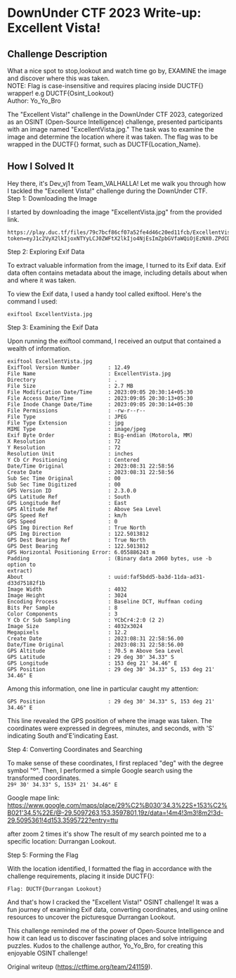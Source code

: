 # DownUnder CTF 2023 Write-up: Excellent Vista!  

## Challenge Description  
What a nice spot to stop,lookout and watch time go by, EXAMINE the image and
discover where this was taken.  
NOTE: Flag is case-insensitive and requires placing inside DUCTF{} wrapper!
e.g DUCTF{Osint_Lookout}  
Author: Yo_Yo_Bro

The "Excellent Vista!" challenge in the DownUnder CTF 2023, categorized as an
OSINT (Open-Source Intelligence) challenge, presented participants with an
image named "ExcellentVista.jpg." The task was to examine the image and
determine the location where it was taken. The flag was to be wrapped in the
DUCTF{} format, such as DUCTF{Location_Name}.  

## How I Solved It  

Hey there, it's Dev_vj1 from Team_VALHALLA! Let me walk you through how I
tackled the "Excellent Vista!" challenge during the DownUnder CTF.  
Step 1: Downloading the Image

I started by downloading the image "ExcellentVista.jpg" from the provided
link.  
```  
https://play.duc.tf/files/79c7bcf86cf07a52fe4d46c20ed11fcb/ExcellentVista.jpg?token=eyJ1c2VyX2lkIjoxNTYyLCJ0ZWFtX2lkIjo4NjEsImZpbGVfaWQiOjEzNX0.ZPdCDw.fQDH7az4Sy8uSpNL5J6H_VgpOMU  
```  
  
Step 2: Exploring Exif Data

To extract valuable information from the image, I turned to its Exif data.
Exif data often contains metadata about the image, including details about
when and where it was taken.

To view the Exif data, I used a handy tool called exiftool. Here's the command
I used:  

`exiftool ExcellentVista.jpg`

Step 3: Examining the Exif Data

Upon running the exiftool command, I received an output that contained a
wealth of information.

```  
exiftool ExcellentVista.jpg  
ExifTool Version Number         : 12.49  
File Name                       : ExcellentVista.jpg  
Directory                       : .  
File Size                       : 2.7 MB  
File Modification Date/Time     : 2023:09:05 20:30:14+05:30  
File Access Date/Time           : 2023:09:05 20:30:13+05:30  
File Inode Change Date/Time     : 2023:09:05 20:30:14+05:30  
File Permissions                : -rw-r--r--  
File Type                       : JPEG  
File Type Extension             : jpg  
MIME Type                       : image/jpeg  
Exif Byte Order                 : Big-endian (Motorola, MM)  
X Resolution                    : 72  
Y Resolution                    : 72  
Resolution Unit                 : inches  
Y Cb Cr Positioning             : Centered  
Date/Time Original              : 2023:08:31 22:58:56  
Create Date                     : 2023:08:31 22:58:56  
Sub Sec Time Original           : 00  
Sub Sec Time Digitized          : 00  
GPS Version ID                  : 2.3.0.0  
GPS Latitude Ref                : South  
GPS Longitude Ref               : East  
GPS Altitude Ref                : Above Sea Level  
GPS Speed Ref                   : km/h  
GPS Speed                       : 0  
GPS Img Direction Ref           : True North  
GPS Img Direction               : 122.5013812  
GPS Dest Bearing Ref            : True North  
GPS Dest Bearing                : 122.5013812  
GPS Horizontal Positioning Error: 6.055886243 m  
Padding                         : (Binary data 2060 bytes, use -b option to
extract)  
About                           : uuid:faf5bdd5-ba3d-11da-ad31-d33d75182f1b  
Image Width                     : 4032  
Image Height                    : 3024  
Encoding Process                : Baseline DCT, Huffman coding  
Bits Per Sample                 : 8  
Color Components                : 3  
Y Cb Cr Sub Sampling            : YCbCr4:2:0 (2 2)  
Image Size                      : 4032x3024  
Megapixels                      : 12.2  
Create Date                     : 2023:08:31 22:58:56.00  
Date/Time Original              : 2023:08:31 22:58:56.00  
GPS Altitude                    : 70.5 m Above Sea Level  
GPS Latitude                    : 29 deg 30' 34.33" S  
GPS Longitude                   : 153 deg 21' 34.46" E  
GPS Position                    : 29 deg 30' 34.33" S, 153 deg 21' 34.46" E

```  

Among this information, one line in particular caught my attention:  
  
`GPS Position                    : 29 deg 30' 34.33" S, 153 deg 21' 34.46" E`  
  
This line revealed the GPS position of where the image was taken. The
coordinates were expressed in degrees, minutes, and seconds, with 'S'
indicating South   and'E'indicating East.  
  
Step 4: Converting Coordinates and Searching

To make sense of these coordinates, I first replaced "deg" with the degree
symbol "º". Then, I performed a simple Google search using the transformed
coordinates.  
`29º 30' 34.33" S, 153º 21' 34.46" E`

Google mape link:[
https://www.google.com/maps/place/29%C2%B030'34.3%22S+153%C2%B021'34.5%22E/@-29.5097263,153.3597801,19z/data=!4m4!3m3!8m2!3d-29.5095361!4d153.3595722?entry=ttu
](http://)

after zoom 2 times it's show The result of my search pointed me to a specific
location: Durrangan Lookout.  

Step 5: Forming the Flag

With the location identified, I formatted the flag in accordance with the
challenge requirements, placing it inside DUCTF{}:  

`Flag: DUCTF{Durrangan Lookout}`

And that's how I cracked the "Excellent Vista!" OSINT challenge! It was a fun
journey of examining Exif data, converting coordinates, and using online
resources to uncover the picturesque Durrangan Lookout.

This challenge reminded me of the power of Open-Source Intelligence and how it
can lead us to discover fascinating places and solve intriguing puzzles. Kudos
to the challenge author, Yo_Yo_Bro, for creating this enjoyable OSINT
challenge!

Original writeup (https://ctftime.org/team/241159).